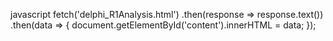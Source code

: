 javascript
   fetch('delphi_R1Analysis.html')
     .then(response => response.text())
     .then(data => {
       document.getElementById('content').innerHTML = data;
     });
